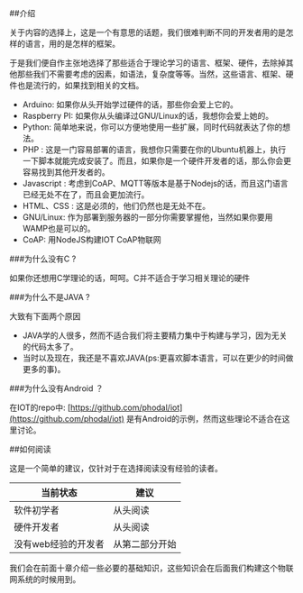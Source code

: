 ##介绍

关于内容的选择上，这是一个有意思的话题，我们很难判断不同的开发者用的是怎样的语言，用的是怎样的框架。

于是我们便自作主张地选择了那些适合于理论学习的语言、框架、硬件，去除掉其他那些我们不需要考虑的因素，如语法，复杂度等等。当然，这些语言、框架、硬件也是流行的，如果找到相关的文档。

- Arduino: 如果你从头开始学过硬件的话，那些你会爱上它的。
- Raspberry PI: 如果你从头编译过GNU/Linux的话，我想你会爱上她的。
- Python: 简单地来说，你可以方便地使用一些扩展，同时代码就表达了你的想法。
- PHP : 这是一门容易部署的语言，我想你只需要在你的Ubuntu机器上，执行一下脚本就能完成安装了。而且，如果你是一个硬件开发者的话，那么你会更容易找到其他开发者的。
- Javascript : 考虑到CoAP、MQTT等版本是基于Nodejs的话，而且这门语言已经无处不在了，而且会更加流行。
- HTML、CSS : 这是必须的，他们仍然也是无处不在。
- GNU/Linux: 作为部署到服务器的一部分你需要掌握他，当然如果你要用WAMP也是可以的。
- CoAP: 用NodeJS构建IOT CoAP物联网

###为什么没有C ?

如果你还想用C学理论的话，呵呵。C并不适合于学习相关理论的硬件

###为什么不是JAVA ?

大致有下面两个原因

- JAVA学的人很多，然而不适合我们将主要精力集中于构建与学习，因为无关的代码太多了。
- 当时以及现在，我还是不喜欢JAVA(ps:更喜欢脚本语言，可以在更少的时间做更多的事)。

###为什么没有Android ？

在IOT的repo中: [https://github.com/phodal/iot](https://github.com/phodal/iot) 是有Android的示例，然而这些理论不适合在这里讨论。

##如何阅读

这是一个简单的建议，仅针对于在选择阅读没有经验的读者。

当前状态  | 建议 |
|-------|-----|
软件初学者| 从头阅读
硬件开发者| 从头阅读
没有web经验的开发者| 从第二部分开始

我们会在前面十章介绍一些必要的基础知识，这些知识会在后面我们构建这个物联网系统的时候用到。
